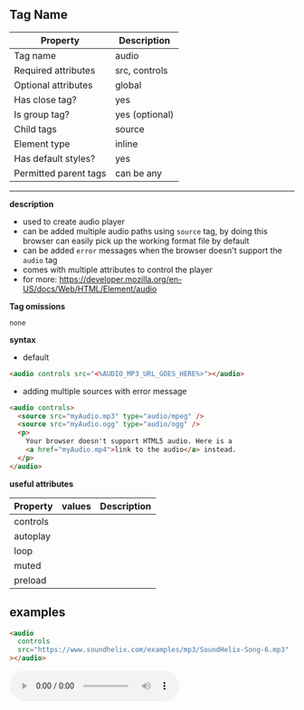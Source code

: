 ## Tag Name

| Property              | Description    |
| --------------------- | -------------- |
| Tag name              | audio          |
| Required attributes   | src, controls  |
| Optional attributes   | global         |
| Has close tag?        | yes            |
| Is group tag?         | yes (optional) |
| Child tags            | source         |
| Element type          | inline         |
| Has default styles?   | yes            |
| Permitted parent tags | can be any     |

---

**description**

- used to create audio player
- can be added multiple audio paths using `source` tag, by doing this browser can easily pick up the working format file by default
- can be added `error` messages when the browser doesn't support the `audio` tag
- comes with multiple attributes to control the player
- for more: https://developer.mozilla.org/en-US/docs/Web/HTML/Element/audio

**Tag omissions**

```
none
```

**syntax**

- default

```html
<audio controls src="<%AUDIO_MP3_URL_GOES_HERE%>"></audio>
```

- adding multiple sources with error message

```html
<audio controls>
  <source src="myAudio.mp3" type="audio/mpeg" />
  <source src="myAudio.ogg" type="audio/ogg" />
  <p>
    Your browser doesn't support HTML5 audio. Here is a
    <a href="myAudio.mp4">link to the audio</a> instead.
  </p>
</audio>
```

**useful attributes**

| Property | values | Description |
| -------- | ------ | ----------- |
| controls |        |             |
| autoplay |        |             |
| loop     |        |             |
| muted    |        |             |
| preload  |        |             |

## examples

```html
<audio
  controls
  src="https://www.soundhelix.com/examples/mp3/SoundHelix-Song-6.mp3"
></audio>
```

<audio controls src="https://www.soundhelix.com/examples/mp3/SoundHelix-Song-6.mp3"></audio>
